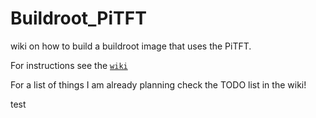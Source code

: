 # Buildroot_PiTFT
wiki on how to build a buildroot image that uses the PiTFT.

For instructions see the [`wiki`](https://github.com/Junky2008/Buildroot_PiTFT/wiki)

For a list of things I am already planning check the TODO list in the wiki!

test
